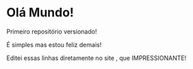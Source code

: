 # Olá Mundo!

Primeiro repositório versionado!

É simples mas estou feliz demais!

Editei essas linhas diretamente no site , que IMPRESSIONANTE!
